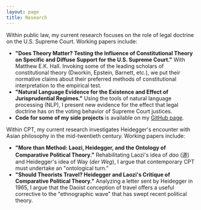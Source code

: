 ```yaml
---
layout: page
title: Research
---
```


Within public law, my current research focuses on the role of legal doctrine on the U.S. Supreme Court. Working papers include:

>
- **"Does Theory Matter? Testing the Influence of Constitutional Theory on Specific and Diffuse Support for the U.S. Supreme Court."** With Matthew E.K. Hall. Invoking some of the leading scholars of constitutional theory (Dworkin, Epstein, Barnett, etc.), we put their normative claims about their preferred methods of constitutional interpretation to the empirical test.
- **"Natural Language Evidence for the Existence and Effect of Jurisprudential Regimes."** Using the tools of natural language processing (NLP), I present new evidence for the effect that legal doctrine has on the voting behavior of Supreme Court justices.
- **Code for some of my side projects** is available on my [GitHub page](https://github.com/mattdahl).

Within CPT, my current research investigates Heidegger's encounter with Asian philosophy in the mid-twentieth century. Working papers include:

>
- **"More than Method: Laozi, Heidegger, and the Ontology of Comparative Political Theory."** Rehabilitating Laozi's idea of *dao* (道) and Heidegger's idea of Way (*der Weg*), I argue that contemporary CPT must undertake an "ontological turn."
- **"Should Theorists Travel? Heidegger and Laozi's Critique of Comparative Political Theory."** Analyzing a letter sent by Heidegger in 1965, I argue that the Daoist conception of travel offers a useful corrective to the "ethnographic wave" that has swept recent political theory.
